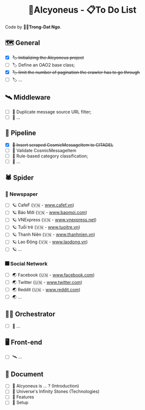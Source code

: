 <h1 align="center">🌌Alcyoneus - 📋To Do List</h1>

Code by 🧑‍💻**Trong-Dat Ngo**.


## 🗺️ General
- [x] ~~🏷️ Initializing the Alcyoneus project~~
- [ ] 🏷️ Define an OAO2 base class;
- [x] ~~🏷️ limit the number of pagination the crawler has to go through~~
- [ ] 🏷️ ...

## 🛰 Middleware
- [ ] 📡 Duplicate message source URL filter;
- [ ] 📡 ...

## 🚀 Pipeline
- [x] ~~🔭 Insert scraped CosmicMessageItem to CITADEL~~
- [ ] 🔭 Validate CosmicMessageItem
- [ ] 🔭 Rule-based category classification;
- [ ] 🔭 ...

## 🕷️ Spider
### 🎇 Newspaper
- [ ] 🪐 CafeF (🇻🇳 - www.cafef.vn)
- [ ] 🪐 Báo Mới (🇻🇳 - www.baomoi.com)
- [ ] 🪐 VNExpress (🇻🇳 - www.vnexpress.net)
- [ ] 🪐 Tuổi trẻ (🇻🇳 - www.tuoitre.vn)
- [ ] 🪐 Thanh Niên (🇻🇳 - www.thanhnien.vn)
- [ ] 🪐 Lao Động (🇻🇳 - www.laodong.vn)
- [ ] 🪐 ...
### 🎆 Social Network
- [ ] 🌏 Facebook (🇺🇳 - www.facebook.com)
- [ ] 🌏 Twitter (🇺🇳 - www.twitter.com)
- [ ] 🌏 Reddit (🇺🇳 - www.reddit.com)
- [ ] 🌏 ...

## 👨‍⚖️ Orchestrator
- [ ] ️🧾 ...

## 🖥️ Front-end
- [ ] 🛰️ ...

## 📄 Document
- [ ] 📝 Alcyoneus is ... ? (Introduction)
- [ ] 📝 Universe's Infinity Stones (Technologies)
- [ ] 📝 Features
- [ ] 📝 Setup